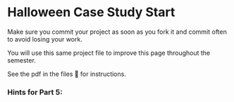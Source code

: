 # Halloween Case Study Start

Make sure you commit your project as soon as you fork it and commit often to avoid losing your work.  

You will use this same project file to improve this page throughout the semester. 

See the pdf in the files 🤏 for instructions. 


### Hints for Part 5:
